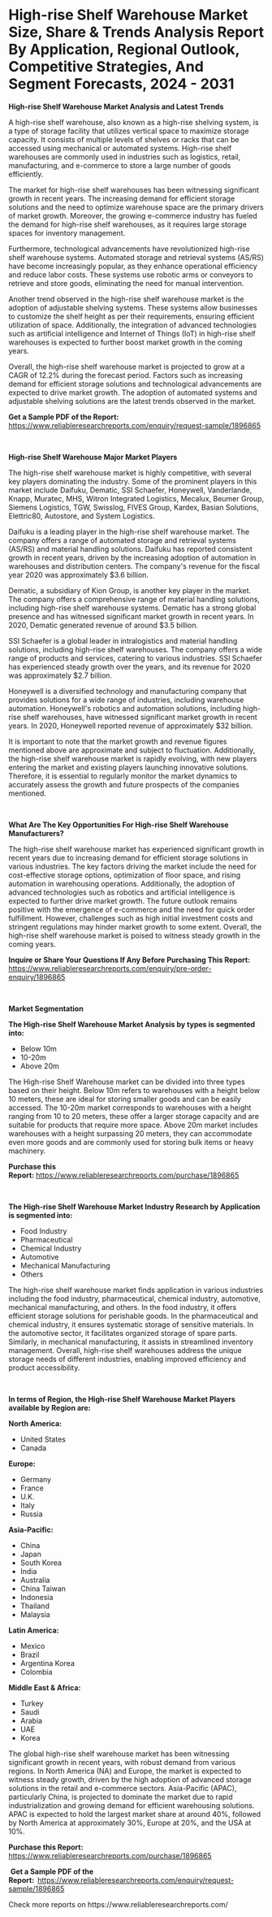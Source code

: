 <p><h1>High-rise Shelf Warehouse Market Size, Share & Trends Analysis Report By Application, Regional Outlook, Competitive Strategies, And Segment Forecasts, 2024 - 2031</h1></p><p><strong>High-rise Shelf Warehouse Market Analysis and Latest Trends</strong></p>
<p><p>A high-rise shelf warehouse, also known as a high-rise shelving system, is a type of storage facility that utilizes vertical space to maximize storage capacity. It consists of multiple levels of shelves or racks that can be accessed using mechanical or automated systems. High-rise shelf warehouses are commonly used in industries such as logistics, retail, manufacturing, and e-commerce to store a large number of goods efficiently.</p><p>The market for high-rise shelf warehouses has been witnessing significant growth in recent years. The increasing demand for efficient storage solutions and the need to optimize warehouse space are the primary drivers of market growth. Moreover, the growing e-commerce industry has fueled the demand for high-rise shelf warehouses, as it requires large storage spaces for inventory management.</p><p>Furthermore, technological advancements have revolutionized high-rise shelf warehouse systems. Automated storage and retrieval systems (AS/RS) have become increasingly popular, as they enhance operational efficiency and reduce labor costs. These systems use robotic arms or conveyors to retrieve and store goods, eliminating the need for manual intervention.</p><p>Another trend observed in the high-rise shelf warehouse market is the adoption of adjustable shelving systems. These systems allow businesses to customize the shelf height as per their requirements, ensuring efficient utilization of space. Additionally, the integration of advanced technologies such as artificial intelligence and Internet of Things (IoT) in high-rise shelf warehouses is expected to further boost market growth in the coming years.</p><p>Overall, the high-rise shelf warehouse market is projected to grow at a CAGR of 12.2% during the forecast period. Factors such as increasing demand for efficient storage solutions and technological advancements are expected to drive market growth. The adoption of automated systems and adjustable shelving solutions are the latest trends observed in the market.</p></p>
<p><strong>Get a Sample PDF of the Report:&nbsp;</strong> <a href="https://www.reliableresearchreports.com/enquiry/request-sample/1896865">https://www.reliableresearchreports.com/enquiry/request-sample/1896865</a></p>
<p>&nbsp;</p>
<p><strong>High-rise Shelf Warehouse Major Market Players</strong></p>
<p><p>The high-rise shelf warehouse market is highly competitive, with several key players dominating the industry. Some of the prominent players in this market include Daifuku, Dematic, SSI Schaefer, Honeywell, Vanderlande, Knapp, Muratec, MHS, Witron Integrated Logistics, Mecalux, Beumer Group, Siemens Logistics, TGW, Swisslog, FIVES Group, Kardex, Basian Solutions, Elettric80, Autostore, and System Logistics.</p><p>Daifuku is a leading player in the high-rise shelf warehouse market. The company offers a range of automated storage and retrieval systems (AS/RS) and material handling solutions. Daifuku has reported consistent growth in recent years, driven by the increasing adoption of automation in warehouses and distribution centers. The company's revenue for the fiscal year 2020 was approximately $3.6 billion.</p><p>Dematic, a subsidiary of Kion Group, is another key player in the market. The company offers a comprehensive range of material handling solutions, including high-rise shelf warehouse systems. Dematic has a strong global presence and has witnessed significant market growth in recent years. In 2020, Dematic generated revenue of around $3.5 billion.</p><p>SSI Schaefer is a global leader in intralogistics and material handling solutions, including high-rise shelf warehouses. The company offers a wide range of products and services, catering to various industries. SSI Schaefer has experienced steady growth over the years, and its revenue for 2020 was approximately $2.7 billion.</p><p>Honeywell is a diversified technology and manufacturing company that provides solutions for a wide range of industries, including warehouse automation. Honeywell's robotics and automation solutions, including high-rise shelf warehouses, have witnessed significant market growth in recent years. In 2020, Honeywell reported revenue of approximately $32 billion.</p><p>It is important to note that the market growth and revenue figures mentioned above are approximate and subject to fluctuation. Additionally, the high-rise shelf warehouse market is rapidly evolving, with new players entering the market and existing players launching innovative solutions. Therefore, it is essential to regularly monitor the market dynamics to accurately assess the growth and future prospects of the companies mentioned.</p></p>
<p>&nbsp;</p>
<p><strong>What Are The Key Opportunities For High-rise Shelf Warehouse Manufacturers?</strong></p>
<p><p>The high-rise shelf warehouse market has experienced significant growth in recent years due to increasing demand for efficient storage solutions in various industries. The key factors driving the market include the need for cost-effective storage options, optimization of floor space, and rising automation in warehousing operations. Additionally, the adoption of advanced technologies such as robotics and artificial intelligence is expected to further drive market growth. The future outlook remains positive with the emergence of e-commerce and the need for quick order fulfillment. However, challenges such as high initial investment costs and stringent regulations may hinder market growth to some extent. Overall, the high-rise shelf warehouse market is poised to witness steady growth in the coming years.</p></p>
<p><strong>Inquire or Share Your Questions If Any Before Purchasing This Report:</strong> <a href="https://www.reliableresearchreports.com/enquiry/pre-order-enquiry/1896865">https://www.reliableresearchreports.com/enquiry/pre-order-enquiry/1896865</a></p>
<p>&nbsp;</p>
<p><strong>Market Segmentation</strong></p>
<p><strong>The High-rise Shelf Warehouse Market Analysis by types is segmented into:</strong></p>
<p><ul><li>Below 10m</li><li>10-20m</li><li>Above 20m</li></ul></p>
<p><p>The High-rise Shelf Warehouse market can be divided into three types based on their height. Below 10m refers to warehouses with a height below 10 meters, these are ideal for storing smaller goods and can be easily accessed. The 10-20m market corresponds to warehouses with a height ranging from 10 to 20 meters, these offer a larger storage capacity and are suitable for products that require more space. Above 20m market includes warehouses with a height surpassing 20 meters, they can accommodate even more goods and are commonly used for storing bulk items or heavy machinery.</p></p>
<p><strong>Purchase this Report:&nbsp;</strong><a href="https://www.reliableresearchreports.com/purchase/1896865">https://www.reliableresearchreports.com/purchase/1896865</a></p>
<p>&nbsp;</p>
<p><strong>The High-rise Shelf Warehouse Market Industry Research by Application is segmented into:</strong></p>
<p><ul><li>Food Industry</li><li>Pharmaceutical</li><li>Chemical Industry</li><li>Automotive</li><li>Mechanical Manufacturing</li><li>Others</li></ul></p>
<p><p>The high-rise shelf warehouse market finds application in various industries including the food industry, pharmaceutical, chemical industry, automotive, mechanical manufacturing, and others. In the food industry, it offers efficient storage solutions for perishable goods. In the pharmaceutical and chemical industry, it ensures systematic storage of sensitive materials. In the automotive sector, it facilitates organized storage of spare parts. Similarly, in mechanical manufacturing, it assists in streamlined inventory management. Overall, high-rise shelf warehouses address the unique storage needs of different industries, enabling improved efficiency and product accessibility.</p></p>
<p>&nbsp;</p>
<p><strong>In terms of Region, the High-rise Shelf Warehouse Market Players available by Region are:</strong></p>
<p>
    <p> <strong> North America: </strong>
        <ul>
            <li>United States</li>
            <li>Canada</li>
        </ul>
        </p> 
    <p> <strong> Europe: </strong>
        <ul>
            <li>Germany</li>
            <li>France</li>
            <li>U.K.</li>
            <li>Italy</li>
            <li>Russia</li>
        </ul>
        </p> 
    <p> <strong> Asia-Pacific: </strong>
        <ul>
            <li>China</li>
            <li>Japan</li>
            <li>South Korea</li>
            <li>India</li>
            <li>Australia</li>
            <li>China Taiwan</li>
            <li>Indonesia</li>
            <li>Thailand</li>
            <li>Malaysia</li>
        </ul>
        </p> 
    <p> <strong> Latin America: </strong>
        <ul>
            <li>Mexico</li>
            <li>Brazil</li>
            <li>Argentina Korea</li>
            <li>Colombia</li>
        </ul>
        </p> 
    <p> <strong> Middle East & Africa: </strong>
        <ul>
            <li>Turkey</li>
            <li>Saudi</li>
            <li>Arabia</li>
            <li>UAE</li>
            <li>Korea</li>
        </ul>
    </p>
    </p>
<p><p>The global high-rise shelf warehouse market has been witnessing significant growth in recent years, with robust demand from various regions. In North America (NA) and Europe, the market is expected to witness steady growth, driven by the high adoption of advanced storage solutions in the retail and e-commerce sectors. Asia-Pacific (APAC), particularly China, is projected to dominate the market due to rapid industrialization and growing demand for efficient warehousing solutions. APAC is expected to hold the largest market share at around 40%, followed by North America at approximately 30%, Europe at 20%, and the USA at 10%.</p></p>
<p><strong>Purchase this Report: </strong><a href="https://www.reliableresearchreports.com/purchase/1896865">https://www.reliableresearchreports.com/purchase/1896865</a></p>
<p>&nbsp;<strong>Get a Sample PDF of the Report:&nbsp;&nbsp;</strong><a href="https://www.reliableresearchreports.com/enquiry/request-sample/1896865">https://www.reliableresearchreports.com/enquiry/request-sample/1896865</a></p>
<p><strong></strong></p>
<p>Check more reports on https://www.reliableresearchreports.com/</p>